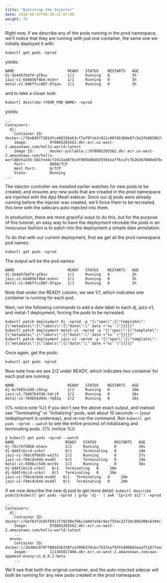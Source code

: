 ```yaml
---
title: "Bootstrap the Injector"
date: 2018-08-07T08:30:11-07:00
weight: 70
---
```


Right now, if we describe any of the pods running in the prod namespace, we'll notice that they are running with just one container, the same one we initially deployed it with:

```
kubectl get pods -nprod
```

yields:

```
NAME                        READY   STATUS    RESTARTS   AGE
dj-5b445fbdf4-qf8sv         1/1     Running   0          3h
jazz-v1-644856f4b4-mshnr    1/1     Running   0          3h
metal-v1-84bffcc887-97qzw   1/1     Running   0          3h
```

and to take a closer look:

```
kubectl describe <YOUR_POD_NAME> -nprod
```

yields:

```
...
Containers:
  dj:
    Container ID:   docker://76e6d5f7101dfce60158a63cf7af9fcb3c821c087db360e87c5e2fb8850b7aa9
    Image:          970805265562.dkr.ecr.us-west-2.amazonaws.com/hello-world:latest
    Image ID:       docker-pullable://970805265562.dkr.ecr.us-west-2.amazonaws.com/hello-world@sha256:581fe44cf2413a48f0cdf005b86b025501eaff6cafc7b26367860e07be060753
    Port:           9080/TCP
    Host Port:      0/TCP
    State:          Running
...
```

The injector controller we installed earlier watches for new pods to be created, and ensures any new pods that are created in the prod namespace are injected with the App Mesh sidecar.  Since our dj pods were already running before the injector was created, we'll force them to be recreated, this time with the sidecars auto-injected into them.

In production, there are more graceful ways to do this, but for the purpose of this tutorial, an easy way to have the deployment recreate the pods in an innocuous fashion is to patch into the deployment a simple date annotation.

To do that with our current deployment, first we get all the prod namespace pod names:

```
kubectl get pods -nprod
```

The output will be the pod names:


```
NAME                        READY   STATUS    RESTARTS   AGE
dj-5b445fbdf4-qf8sv         1/1     Running   0          3h
jazz-v1-644856f4b4-mshnr    1/1     Running   0          3h
metal-v1-84bffcc887-97qzw   1/1     Running   0          3h
```

Note that under the READY column, we see 1/1, which indicates one container is running for each pod.  

Next, run the following commands  to add a date label to each dj, jazz-v1, and metal-1 deployment, forcing the pods to be recreated:

```
kubectl patch deployment dj -nprod -p "{\"spec\":{\"template\":{\"metadata\":{\"labels\":{\"date\":\"`date +'%s'`\"}}}}}"
kubectl patch deployment metal-v1 -nprod -p "{\"spec\":{\"template\":{\"metadata\":{\"labels\":{\"date\":\"`date +'%s'`\"}}}}}"
kubectl patch deployment jazz-v1 -nprod -p "{\"spec\":{\"template\":{\"metadata\":{\"labels\":{\"date\":\"`date +'%s'`\"}}}}}"
```

Once again, get the pods:

```
kubectl get pods -nprod
```

Now note how we see 2/2 under READY, which indicates two container for each pod are running:

```
NAME                        READY   STATUS    RESTARTS   AGE
dj-6cfb85cdd9-z5hsp         2/2     Running   0          10m
jazz-v1-79d67b4fd6-hdrj9    2/2     Running   0          16s
metal-v1-769b58d9dc-7q92q   2/2     Running   0          18s
```

{{% notice note %}}
If you don't see the above exact output, and instead see “Terminating” or "Initializing" pods, wait about 10 seconds — (your redeployment is underway), and re-run the command. Run `kubectl get pods -nprod --watch` to see the entire process of initializaing and terminating pods.
{{% /notice %}}

```
$ kubectl get pods -nprod --watch
NAME                       READY   STATUS        RESTARTS   AGE
dj-76c74fd9b6-mlmnv        2/2     Running       0          39s
dj-8d4fc6ccd-vcknl         0/1     Terminating   0          19m
jazz-v1-76dcdf6695-wn27s   2/2     Running       0          37s
jazz-v1-f94cdc64d-mvd4l    0/1     Terminating   0          19m
metal-v1-699bcc5d9-mzc9x   2/2     Running       0          38s
dj-8d4fc6ccd-vcknl   0/1   Terminating   0     20m
dj-8d4fc6ccd-vcknl   0/1   Terminating   0     20m
jazz-v1-f94cdc64d-mvd4l   0/1   Terminating   0     20m
jazz-v1-f94cdc64d-mvd4l   0/1   Terminating   0     20m
```

If we now describe the new dj pod to get more detail: `kubectl describe pods/$(kubectl get pods -nprod | grep 'dj-' | awk '{print $1}') -nprod`

```
...
Containers:
  dj:
    Container ID:   docker://bef63f2e45fb911f78230ef86c2a047a56c9acf554c2272bc094300c6394c7fb
    Image:          970805265562.dkr.ecr.us-west-2.amazonaws.com/hello-world:latest
    ...
  envoy:
    Container ID:   docker://2bd0dc0707f80d436338fce399637dcbcf937eaf95fed90683eaaf5187fee43a
    Image:          111345817488.dkr.ecr.us-west-2.amazonaws.com/aws-appmesh-envoy:v1.8.0.2-beta
    ...
```

We'll see that both the original container, and the auto-injected sidecar will both be running for any new pods created in the prod namespace.

